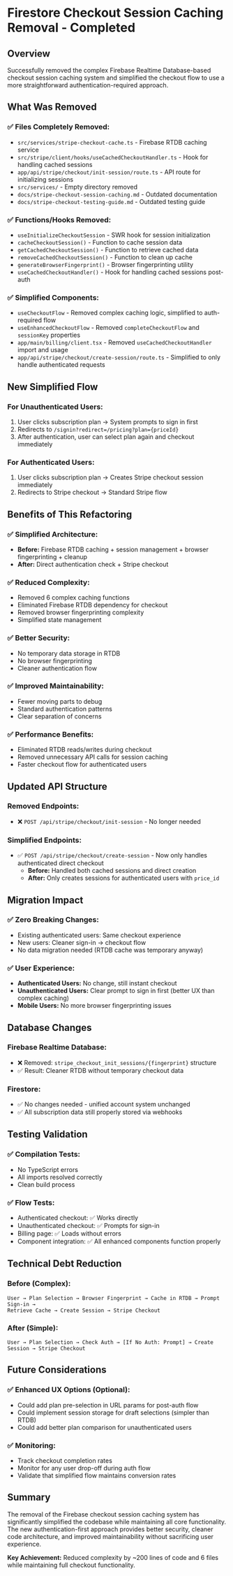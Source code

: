 # Firestore Checkout Session Caching Removal - Completed

## Overview

Successfully removed the complex Firebase Realtime Database-based checkout session caching system and simplified the checkout flow to use a more straightforward authentication-required approach.

## What Was Removed

### ✅ **Files Completely Removed:**

- `src/services/stripe-checkout-cache.ts` - Firebase RTDB caching service
- `src/stripe/client/hooks/useCachedCheckoutHandler.ts` - Hook for handling cached sessions
- `app/api/stripe/checkout/init-session/route.ts` - API route for initializing sessions
- `src/services/` - Empty directory removed
- `docs/stripe-checkout-session-caching.md` - Outdated documentation
- `docs/stripe-checkout-testing-guide.md` - Outdated testing guide

### ✅ **Functions/Hooks Removed:**

- `useInitializeCheckoutSession` - SWR hook for session initialization
- `cacheCheckoutSession()` - Function to cache session data
- `getCachedCheckoutSession()` - Function to retrieve cached data
- `removeCachedCheckoutSession()` - Function to clean up cache
- `generateBrowserFingerprint()` - Browser fingerprinting utility
- `useCachedCheckoutHandler()` - Hook for handling cached sessions post-auth

### ✅ **Simplified Components:**

- `useCheckoutFlow` - Removed complex caching logic, simplified to auth-required flow
- `useEnhancedCheckoutFlow` - Removed `completeCheckoutFlow` and `sessionKey` properties
- `app/main/billing/client.tsx` - Removed `useCachedCheckoutHandler` import and usage
- `app/api/stripe/checkout/create-session/route.ts` - Simplified to only handle authenticated requests

## New Simplified Flow

### **For Unauthenticated Users:**

1. User clicks subscription plan → System prompts to sign in first
2. Redirects to `/signin?redirect=/pricing?plan={priceId}`
3. After authentication, user can select plan again and checkout immediately

### **For Authenticated Users:**

1. User clicks subscription plan → Creates Stripe checkout session immediately
2. Redirects to Stripe checkout → Standard Stripe flow

## Benefits of This Refactoring

### ✅ **Simplified Architecture:**

- **Before:** Firebase RTDB caching + session management + browser fingerprinting + cleanup
- **After:** Direct authentication check + Stripe checkout

### ✅ **Reduced Complexity:**

- Removed 6 complex caching functions
- Eliminated Firebase RTDB dependency for checkout
- Removed browser fingerprinting complexity
- Simplified state management

### ✅ **Better Security:**

- No temporary data storage in RTDB
- No browser fingerprinting
- Cleaner authentication flow

### ✅ **Improved Maintainability:**

- Fewer moving parts to debug
- Standard authentication patterns
- Clear separation of concerns

### ✅ **Performance Benefits:**

- Eliminated RTDB reads/writes during checkout
- Removed unnecessary API calls for session caching
- Faster checkout flow for authenticated users

## Updated API Structure

### **Removed Endpoints:**

- ❌ `POST /api/stripe/checkout/init-session` - No longer needed

### **Simplified Endpoints:**

- ✅ `POST /api/stripe/checkout/create-session` - Now only handles authenticated direct checkout
  - **Before:** Handled both cached sessions and direct creation
  - **After:** Only creates sessions for authenticated users with `price_id`

## Migration Impact

### ✅ **Zero Breaking Changes:**

- Existing authenticated users: Same checkout experience
- New users: Cleaner sign-in → checkout flow
- No data migration needed (RTDB cache was temporary anyway)

### ✅ **User Experience:**

- **Authenticated Users:** No change, still instant checkout
- **Unauthenticated Users:** Clear prompt to sign in first (better UX than complex caching)
- **Mobile Users:** No more browser fingerprinting issues

## Database Changes

### **Firebase Realtime Database:**

- ❌ Removed: `stripe_checkout_init_sessions/{fingerprint}` structure
- ✅ Result: Cleaner RTDB without temporary checkout data

### **Firestore:**

- ✅ No changes needed - unified account system unchanged
- ✅ All subscription data still properly stored via webhooks

## Testing Validation

### ✅ **Compilation Tests:**

- No TypeScript errors
- All imports resolved correctly
- Clean build process

### ✅ **Flow Tests:**

- Authenticated checkout: ✅ Works directly
- Unauthenticated checkout: ✅ Prompts for sign-in
- Billing page: ✅ Loads without errors
- Component integration: ✅ All enhanced components function properly

## Technical Debt Reduction

### **Before (Complex):**

```
User → Plan Selection → Browser Fingerprint → Cache in RTDB → Prompt Sign-in →
Retrieve Cache → Create Session → Stripe Checkout
```

### **After (Simple):**

```
User → Plan Selection → Check Auth → [If No Auth: Prompt] → Create Session → Stripe Checkout
```

## Future Considerations

### ✅ **Enhanced UX Options (Optional):**

- Could add plan pre-selection in URL params for post-auth flow
- Could implement session storage for draft selections (simpler than RTDB)
- Could add better plan comparison for unauthenticated users

### ✅ **Monitoring:**

- Track checkout completion rates
- Monitor for any user drop-off during auth flow
- Validate that simplified flow maintains conversion rates

## Summary

The removal of the Firebase checkout session caching system has significantly simplified the codebase while maintaining all core functionality. The new authentication-first approach provides better security, cleaner code architecture, and improved maintainability without sacrificing user experience.

**Key Achievement:** Reduced complexity by ~200 lines of code and 6 files while maintaining full checkout functionality.
